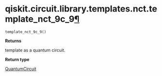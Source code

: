 # qiskit.circuit.library.templates.nct.template\_nct\_9c\_9[¶](#qiskit-circuit-library-templates-nct-template-nct-9c-9 "Permalink to this headline")

<span id="undefined" />

`template_nct_9c_9()`

**Returns**

template as a quantum circuit.

**Return type**

[QuantumCircuit](qiskit.circuit.QuantumCircuit#qiskit.circuit.QuantumCircuit "qiskit.circuit.QuantumCircuit")
